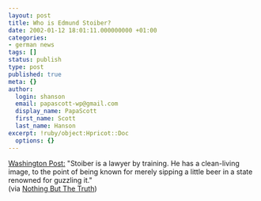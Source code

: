 ```yaml
---
layout: post
title: Who is Edmund Stoiber?
date: 2002-01-12 18:01:11.000000000 +01:00
categories:
- german news
tags: []
status: publish
type: post
published: true
meta: {}
author:
  login: shanson
  email: papascott-wp@gmail.com
  display_name: PapaScott
  first_name: Scott
  last_name: Hanson
excerpt: !ruby/object:Hpricot::Doc
  options: {}
---
```

<p><a href="http://www.washingtonpost.com/wp-dyn/articles/A34754-2002Jan12.html">Washington Post:</a> "Stoiber is a lawyer by training. He has a clean-living image, to the point of being known for merely sipping a little beer in a state renowned for guzzling it."<br />
(via <a href="http://www.nothingbutthetruth.de/stories.php?story=02/01/12/1668326">Nothing But The Truth</a>)</p>
